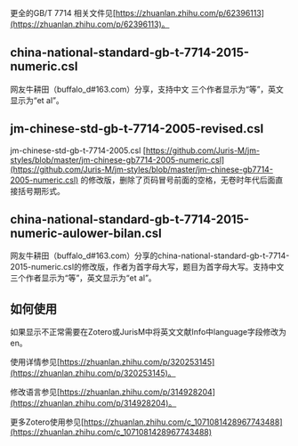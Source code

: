 更全的GB/T 7714 相关文件见[https://zhuanlan.zhihu.com/p/62396113](https://zhuanlan.zhihu.com/p/62396113)。

## china-national-standard-gb-t-7714-2015-numeric.csl 

网友牛耕田（buffalo_d#163.com）分享，支持中文
三个作者显示为“等”，英文显示为“et al”。



## jm-chinese-std-gb-t-7714-2005-revised.csl

jm-chinese-std-gb-t-7714-2005.csl [https://github.com/Juris-M/jm-styles/blob/master/jm-chinese-gb7714-2005-numeric.csl](https://github.com/Juris-M/jm-styles/blob/master/jm-chinese-gb7714-2005-numeric.csl) 的修改版，删除了页码冒号前面的空格，无卷时年代后面直接括号期形式。

## china-national-standard-gb-t-7714-2015-numeric-aulower-bilan.csl

网友牛耕田（buffalo_d#163.com）分享的china-national-standard-gb-t-7714-2015-numeric.csl的修改版，作者为首字母大写，题目为首字母大写。支持中文
三个作者显示为“等”，英文显示为“et al”。

## 如何使用
如果显示不正常需要在Zotero或JurisM中将英文文献Info中language字段修改为en。

使用详情参见[https://zhuanlan.zhihu.com/p/320253145](https://zhuanlan.zhihu.com/p/320253145)。

修改语言参见[https://zhuanlan.zhihu.com/p/314928204](https://zhuanlan.zhihu.com/p/314928204)。

更多Zotero使用参见[https://zhuanlan.zhihu.com/c_1071081428967743488](https://zhuanlan.zhihu.com/c_1071081428967743488)
